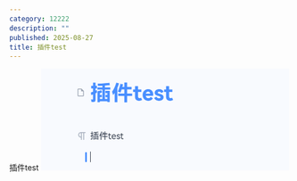 ```yaml
---
category: 12222
description: ""
published: 2025-08-27
title: 插件test
---
```


插件test
![image](./assets/image-20250827165603-0sduzmx.png)